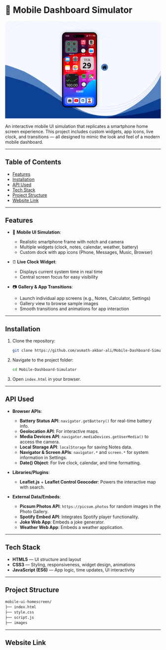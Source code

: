 # 📱 Mobile Dashboard Simulator

![Project Banner](images/Screenshot.png)

An interactive mobile UI simulation that replicates a smartphone home screen experience. This project includes custom widgets, app icons, live clock, and transitions — all designed to mimic the look and feel of a modern mobile dashboard.

---

## Table of Contents
- [Features](#features)
- [Installation](#installation)
- [API Used](#api-used)
- [Tech Stack](#tech-stack)
- [Project Structure](#project-structure)
- [Website Link](#website-link)

---

## Features

- 📱 **Mobile UI Simulation**:
  - Realistic smartphone frame with notch and camera
  - Multiple widgets (clock, notes, calendar, weather, battery)
  - Custom dock with app icons (Phone, Messages, Music, Browser)

- ⏰ **Live Clock Widget**:
  - Displays current system time in real time
  - Central screen focus for easy visibility

- 📷 **Gallery & App Transitions**:
  - Launch individual app screens (e.g., Notes, Calculator, Settings)
  - Gallery view to browse sample images
  - Smooth transitions and animations for app interaction

---

## Installation

1.  Clone the repository:
    ```bash
    git clone https://github.com/asmath-akbar-ali/Mobile-Dashboard-Simulator.git 
    ```
2.  Navigate to the project folder:
    ```bash
    cd Mobile-Dashboard-Simulator
    ```
3.  Open `index.html` in your browser.

---

## API Used

-   **Browser APIs**:
    -   **Battery Status API**: `navigator.getBattery()` for real-time battery info.
    -   **Geolocation API**: For interactive maps.
    -   **Media Devices API**: `navigator.mediaDevices.getUserMedia()` to access the camera.
    -   **Local Storage API**: `localStorage` for saving Notes data.
    -   **Navigator & Screen APIs**: `navigator.*` and `screen.*` for system information in Settings.
    -   **Date() Object**: For live clock, calendar, and time formatting.

-   **Libraries/Plugins**:
    -   **Leaflet.js** + **Leaflet Control Geocoder**: Powers the interactive map with search.

-   **External Data/Embeds**:
    -   **Picsum Photos API**: `https://picsum.photos` for random images in the Photo Gallery.
    -   **Spotify Embed API**: Integrates Spotify player functionality.
    -   **Joke Web App**: Embeds a joke generator.
    -   **Weather Web App**: Embeds a weather application.
---

## Tech Stack
-   **HTML5** — UI structure and layout
-   **CSS3** — Styling, responsiveness, widget design, animations
-   **JavaScript (ES6)** — App logic, time updates, UI interactivity

---

## Project Structure

```bash
mobile-ui-homescreen/
├── index.html
├── style.css
├── script.js
├── images
```
---

## Website Link
